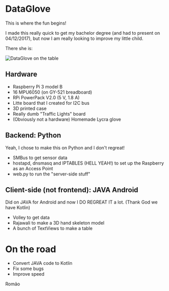 # DataGlove
This is where the fun begins!

I made this really quick to get my bachelor degree (and had to present on 04/12/2017), but now I am really looking to improve my little child.

There she is: 

![DataGlove on the table](https://goo.gl/4FZcST)

## Hardware

* Raspberry Pi 3 model B
* 16 MPU6050 (on GY-521 breadboard)
* RPi PowerPack V2.0 (5 V, 1.8 A)
* Litte board that I created for I2C bus
* 3D printed case
* Really dumb "Traffic Lights" board
* (Obviously not a hardware) Homemade Lycra glove

## Backend: Python

Yeah, I chose to make this on Python and I don't regreat!

* SMBus to get sensor data
* hostapd, dnsmasq and IPTABLES (HELL YEAH!) to set up the Raspberry as an Access Point
* web.py to run the "server-side stuff" 

## Client-side (not frontend): JAVA Android

Did on JAVA for Android and now I DO REGREAT IT a lot. (Thank God we have Kotlin) 

* Volley to get data
* Rajawali to make a 3D hand skeleton model
* A bunch of TextViews to make a table

# On the road

* Convert JAVA code to Kotlin
* Fix some bugs
* Improve speed

Romão 
